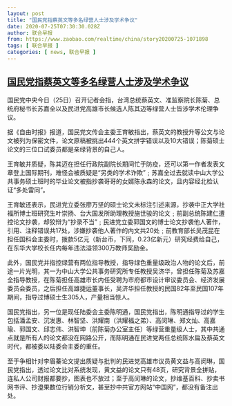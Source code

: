 ```yaml
---
layout: post
title: "国民党指蔡英文等多名绿营人士涉及学术争议"
date: 2020-07-25T07:30:30.028Z
author: 联合早报
from: https://www.zaobao.com/realtime/china/story20200725-1071898
tags: [ 联合早报 ]
categories: [ news, 联合早报 ]
---
```

<!--1595686680000-->
[国民党指蔡英文等多名绿营人士涉及学术争议](https://www.zaobao.com/realtime/china/story20200725-1071898)
------

<div>
<p>国民党中央今日（25日）召开记者会指，台湾总统蔡英文、准监察院长陈菊、总统府秘书长苏嘉全以及民进党高雄市长候选人陈其迈等绿营人士皆涉学术伦理争议。</p><p>据《自由时报》报道，国民党文传会主委王育敏指出，蔡英文的教授升等公文与论文被列为保密文件，论文原稿被挑出444个英文拼字错误以及10大错误；陈菊硕士论文的三位口试委员都是亲绿背景的自己人。</p><p>王育敏并质疑，陈其迈在担任行政院副院长期间忙于防疫，还可以第一作者发表文章登上国际期刊，难怪会被质疑是“另类的学术诈欺”﹔苏嘉全过去就读中山大学公共事务硕士班时的毕业论文被指抄袭哥哥的女婿陈永森的论文，且内容经北检认证“多处雷同”。</p><section id="imu"><div id="dfp-ad-imu1-wrapper" class="dfp-tag-wrapper"><div id="dfp-ad-imu1" class="dfp-tag-wrapper"></div></div></section><p>王育敏还表示，民进党立委张廖万坚的硕士论文未标注引述来源，抄袭中正大学社福所博士班研究生叶崇扬、台大国发所助理教授施世骏的论文﹔前副总统陈建仁遭控论文抄袭，却狡辩为“抄录不当”﹔民进党立委郭国文的博士论文抄袭他人著作，引用、注释错误共17处，涉嫌抄袭他人著作的内文共20处﹔前教育部长吴茂昆在担任国科会主委时，拨款5亿元（新台币，下同，0.23亿新元）研究经费给自己，在东华大学校长任内每年违法溢领300万教师奖励金。</p><p>此外，国民党并指控绿营有两位指导教授，指导绿色重量级政治人物的论文后，前途一片光明，其一为中山大学公共事务研究所专任教授吴济华，曾担任陈菊及苏嘉全指导教授，在陈菊担任高雄市长内任受聘为市府都市设计审议委员会、经济发展委员会委员，之后担任高雄捷运董事长，吴济华担任教授的民国82年至民国107年期间，指导过博硕士生305人，产量相当惊人。</p><p>国民党指出，另一位是现任陆委会主委陈明通，国民党指出，陈明通指导过的学生包括潘孟安、沉发惠、林智坚、洪耀南（洪耀福之弟）、高闵琳、郑文灿、高嘉瑜、郭国文、邱志伟、洪智坤（前陈菊办公室主任）等绿营重量级人士，其中共通点就是所有人的论文都没在网路公开，而陈明通在民进党两任总统陈水扁及蔡英文时代，都被委以陆委会主委的重任。</p><p>至于争相针对李眉蓁论文提出质疑与批判的民进党高雄市议员黄文益与高闵琳，国民党指出，透过论文比对系统发现，黄文益的论文只有48页，研究背景全拼贴，连私人公司财报都要抄，图表也不放过；至于高闵琳的论文，抄维基百科、抄卖书网书评、抄澄果数位行销分析文，甚至抄中共官方网站“中国网”，都没有备注出处。</p><div id="innity-in-post"></div><div id="dfp-ad-midarticlespecial-wrapper" class="dfp-tag-wrapper"><div id="dfp-ad-midarticlespecial" class="dfp-tag-wrapper"></div></div>
</div>
